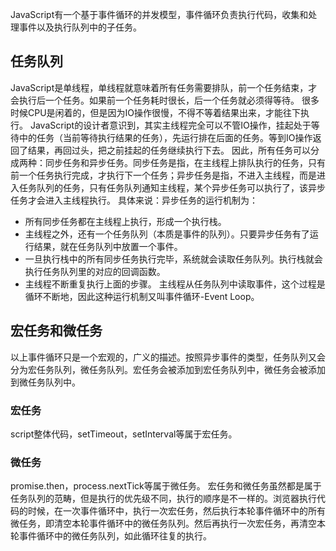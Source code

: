 JavaScript有一个基于事件循环的并发模型，事件循环负责执行代码，收集和处理事件以及执行队列中的子任务。
## 任务队列
JavaScript是单线程，单线程就意味着所有任务需要排队，前一个任务结束，才会执行后一个任务。如果前一个任务耗时很长，后一个任务就必须得等待。
很多时候CPU是闲着的，但是因为IO操作很慢，不得不等着结果出来，才能往下执行。
JavaScript的设计者意识到，其实主线程完全可以不管IO操作，挂起处于等待中的任务（当前等待执行结果的任务），先运行排在后面的任务。等到IO操作返回了结果，再回过头，把之前挂起的任务继续执行下去。
因此，所有任务可以分成两种：同步任务和异步任务。同步任务是指，在主线程上排队执行的任务，只有前一个任务执行完成，才执行下一个任务；异步任务是指，不进入主线程，而是进入任务队列的任务，只有任务队列通知主线程，某个异步任务可以执行了，该异步任务才会进入主线程执行。
具体来说：异步任务的运行机制为：
+ 所有同步任务都在主线程上执行，形成一个执行栈。
+ 主线程之外，还有一个任务队列（本质是事件的队列）。只要异步任务有了运行结果，就在任务队列中放置一个事件。
+ 一旦执行栈中的所有同步任务执行完毕，系统就会读取任务队列。执行栈就会执行任务队列里的对应的回调函数。
+ 主线程不断重复执行上面的步骤。
主线程从任务队列中读取事件，这个过程是循环不断地，因此这种运行机制又叫事件循环-Event Loop。
## 宏任务和微任务
以上事件循环只是一个宏观的，广义的描述。按照异步事件的类型，任务队列又会分为宏任务队列，微任务队列。宏任务会被添加到宏任务队列中，微任务会被添加到微任务队列中。
### 宏任务
script整体代码，setTimeout，setInterval等属于宏任务。
### 微任务
promise.then，process.nextTick等属于微任务。
宏任务和微任务虽然都是属于任务队列的范畴，但是执行的优先级不同，执行的顺序是不一样的。浏览器执行代码的时候，在一次事件循环中，执行一次宏任务，然后执行本轮事件循环中的所有微任务，即清空本轮事件循环中的微任务队列。然后再执行一次宏任务，再清空本轮事件循环中的微任务队列，如此循环往复的执行。





